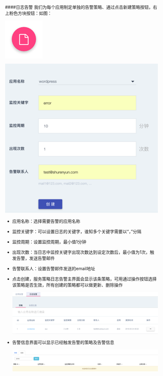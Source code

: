 
      
####日志告警
 我们为每个应用制定单独的告警策略、通过点击新建策略按钮，右上粉色方块按钮：如图：
 
   ![服务策略](logswarning_policy01.png)
  
   ![服务策略](logswarning_policy02.png)
  
  * 应用名称：选择需要告警的应用名称
  * 监控关键字：可以设置日志的关键字，谁知多个关键字需要以“，”分隔
  * 监控周期：设置监控周期，最小值1分钟
  * 出现次数：当日志中监控关键字出现次数达到设定次数后，最小值为1次，触发告警，发送告警邮件
  * 告警联系人：设置告警邮件发送的email地址
  * 点击创建，服务策略日志告警主界面会显示该条策略，可用通过操作按钮选择该策略是否生效，所有创建的策略都可以做更新、删除操作
  
     ![服务策略](logswarning_policy03.png)
      

    
  * 告警信息界面可以显示已经触发告警的策略及告警信息
 
    ![服务策略](logswarning_policy04.png)

